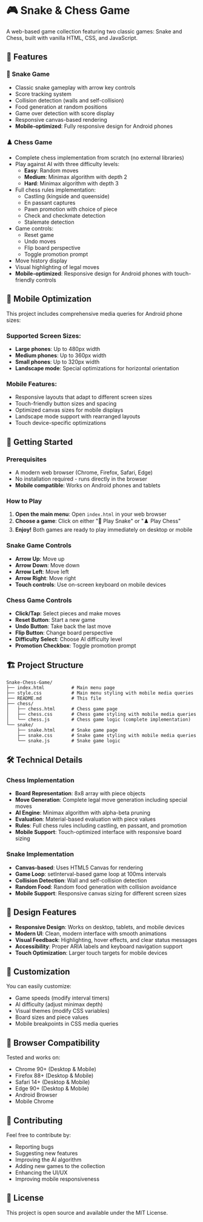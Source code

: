# 🎮 Snake & Chess Game 

A web-based game collection featuring two classic games: Snake and Chess, built with vanilla HTML, CSS, and JavaScript.

## 🎯 Features

### 🐍 Snake Game
- Classic snake gameplay with arrow key controls
- Score tracking system
- Collision detection (walls and self-collision)
- Food generation at random positions
- Game over detection with score display
- Responsive canvas-based rendering
- **Mobile-optimized**: Fully responsive design for Android phones

### ♟️ Chess Game
- Complete chess implementation from scratch (no external libraries)
- Play against AI with three difficulty levels:
  - **Easy**: Random moves
  - **Medium**: Minimax algorithm with depth 2
  - **Hard**: Minimax algorithm with depth 3
- Full chess rules implementation:
  - Castling (kingside and queenside)
  - En passant captures
  - Pawn promotion with choice of piece
  - Check and checkmate detection
  - Stalemate detection
- Game controls:
  - Reset game
  - Undo moves
  - Flip board perspective
  - Toggle promotion prompt
- Move history display
- Visual highlighting of legal moves
- **Mobile-optimized**: Responsive design for Android phones with touch-friendly controls

## 📱 Mobile Optimization

This project includes comprehensive media queries for Android phone sizes:

### Supported Screen Sizes:
- **Large phones**: Up to 480px width
- **Medium phones**: Up to 360px width  
- **Small phones**: Up to 320px width
- **Landscape mode**: Special optimizations for horizontal orientation

### Mobile Features:
- Responsive layouts that adapt to different screen sizes
- Touch-friendly button sizes and spacing
- Optimized canvas sizes for mobile displays
- Landscape mode support with rearranged layouts
- Touch device-specific optimizations

## 🚀 Getting Started

### Prerequisites
- A modern web browser (Chrome, Firefox, Safari, Edge)
- No installation required - runs directly in the browser
- **Mobile compatible**: Works on Android phones and tablets

### How to Play

1. **Open the main menu**: Open `index.html` in your web browser
2. **Choose a game**: Click on either "🐍 Play Snake" or "♟️ Play Chess"
3. **Enjoy!** Both games are ready to play immediately on desktop or mobile

### Snake Game Controls
- **Arrow Up**: Move up
- **Arrow Down**: Move down  
- **Arrow Left**: Move left
- **Arrow Right**: Move right
- **Touch controls**: Use on-screen keyboard on mobile devices

### Chess Game Controls
- **Click/Tap**: Select pieces and make moves
- **Reset Button**: Start a new game
- **Undo Button**: Take back the last move
- **Flip Button**: Change board perspective
- **Difficulty Select**: Choose AI difficulty level
- **Promotion Checkbox**: Toggle promotion prompt

## 🏗️ Project Structure

```
Snake-Chess-Game/
├── index.html          # Main menu page
├── style.css           # Main menu styling with mobile media queries
├── README.md           # This file
├── chess/
│   ├── chess.html      # Chess game page
│   ├── chess.css       # Chess game styling with mobile media queries
│   └── chess.js        # Chess game logic (complete implementation)
└── snake/
    ├── snake.html      # Snake game page
    ├── snake.css       # Snake game styling with mobile media queries
    └── snake.js        # Snake game logic
```

## 🛠️ Technical Details

### Chess Implementation
- **Board Representation**: 8x8 array with piece objects
- **Move Generation**: Complete legal move generation including special moves
- **AI Engine**: Minimax algorithm with alpha-beta pruning
- **Evaluation**: Material-based evaluation with piece values
- **Rules**: Full chess rules including castling, en passant, and promotion
- **Mobile Support**: Touch-optimized interface with responsive board sizing

### Snake Implementation
- **Canvas-based**: Uses HTML5 Canvas for rendering
- **Game Loop**: setInterval-based game loop at 100ms intervals
- **Collision Detection**: Wall and self-collision detection
- **Random Food**: Random food generation with collision avoidance
- **Mobile Support**: Responsive canvas sizing for different screen sizes

## 🎨 Design Features

- **Responsive Design**: Works on desktop, tablets, and mobile devices
- **Modern UI**: Clean, modern interface with smooth animations
- **Visual Feedback**: Highlighting, hover effects, and clear status messages
- **Accessibility**: Proper ARIA labels and keyboard navigation support
- **Touch Optimization**: Larger touch targets for mobile devices

## 🔧 Customization

You can easily customize:
- Game speeds (modify interval timers)
- AI difficulty (adjust minimax depth)
- Visual themes (modify CSS variables)
- Board sizes and piece values
- Mobile breakpoints in CSS media queries

## 📱 Browser Compatibility

Tested and works on:
- Chrome 90+ (Desktop & Mobile)
- Firefox 88+ (Desktop & Mobile)
- Safari 14+ (Desktop & Mobile)
- Edge 90+ (Desktop & Mobile)
- Android Browser
- Mobile Chrome

## 🤝 Contributing

Feel free to contribute by:
- Reporting bugs
- Suggesting new features
- Improving the AI algorithm
- Adding new games to the collection
- Enhancing the UI/UX
- Improving mobile responsiveness

## 📄 License

This project is open source and available under the MIT License.

